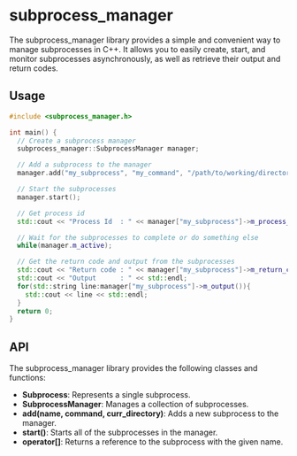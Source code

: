 # subprocess_manager
The subprocess_manager library provides a simple and convenient way to manage subprocesses in C++. It allows you to easily create, start, and monitor subprocesses asynchronously, as well as retrieve their output and return codes.
## Usage

```cpp
#include <subprocess_manager.h>

int main() {
  // Create a subprocess manager
  subprocess_manager::SubprocessManager manager;

  // Add a subprocess to the manager
  manager.add("my_subprocess", "my_command", "/path/to/working/directory");

  // Start the subprocesses
  manager.start();

  // Get process id
  std::cout << "Process Id  : " << manager["my_subprocess"]->m_process_id << std::endl;

  // Wait for the subprocesses to complete or do something else
  while(manager.m_active);

  // Get the return code and output from the subprocesses
  std::cout << "Return code : " << manager["my_subprocess"]->m_return_code << std::endl;
  std::cout << "Output      : " << std::endl;
  for(std::string line:manager["my_subprocess"]->m_output()){
    std::cout << line << std::endl;
  }
  return 0;
}
```

## API
The subprocess_manager library provides the following classes and functions:

- **Subprocess**: Represents a single subprocess.
- **SubprocessManager**: Manages a collection of subprocesses.
- **add(name, command, curr_directory)**: Adds a new subprocess to the manager.
- **start()**: Starts all of the subprocesses in the manager.
- **operator[]**: Returns a reference to the subprocess with the given name.

